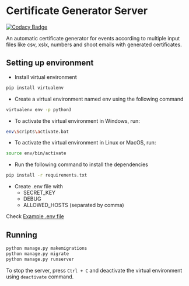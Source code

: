 # Certificate Generator Server
[![Codacy Badge](https://api.codacy.com/project/badge/Grade/06bd6acff9cd4506985192596642ef5f)](https://www.codacy.com/app/JBossOutreach/certificate-generator-server?utm_source=github.com&amp;utm_medium=referral&amp;utm_content=JBossOutreach/certificate-generator-server&amp;utm_campaign=Badge_Grade)

An automatic certificate generator for events according to multiple input files like csv, xslx, numbers and shoot emails with generated certificates.

## Setting up environment

- Install virtual environment

```sh
pip install virtualenv
```

- Create a virtual environment named env using the following command

```sh
virtualenv env -p python3
```

- To activate the virtual environment in Windows, run:

```sh
env\Scripts\activate.bat
```

- To activate the virtual environment in Linux or MacOS, run:

```sh
source env/bin/activate
```

- Run the following command to install the dependencies

```sh
pip install -r requirements.txt
```

- Create .env file with
  - SECRET_KEY
  - DEBUG
  - ALLOWED_HOSTS (separated by comma)

Check [Example .env file](.env.sample)

## Running

```sh
python manage.py makemigrations
python manage.py migrate
python manage.py runserver
```
To stop the server, press `Ctrl + C` and deactivate the virtual environment using `deactivate` command.
